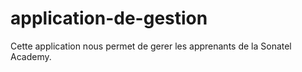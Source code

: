 # application-de-gestion
Cette application nous permet de gerer les apprenants de la Sonatel Academy.
